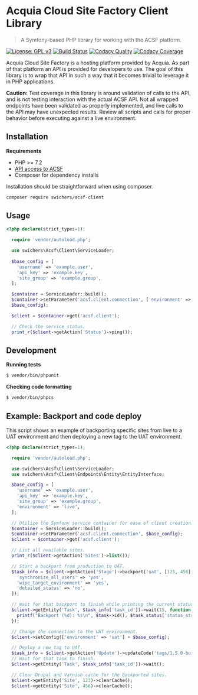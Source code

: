 # Acquia Cloud Site Factory Client Library

> A Symfony-based PHP library for working with the ACSF platform.

[![License: GPL v3](https://img.shields.io/badge/License-GPLv3-blue.svg)](https://www.gnu.org/licenses/gpl-3.0)
[![Build Status](https://travis-ci.com/swichers/acsf-client.svg?token=Lm6gQQWsBsnzoGah2JXY&branch=master)](https://travis-ci.com/swichers/acsf-client)
[![Codacy Quality](https://api.codacy.com/project/badge/Grade/f8600bde4f684cf98b8255c814d753c3)](https://www.codacy.com/manual/swichers/acsf-client)
[![Codacy Coverage](https://api.codacy.com/project/badge/Coverage/f8600bde4f684cf98b8255c814d753c3)](https://www.codacy.com/manual/swichers/acsf-client)

Acquia Cloud Site Factory is a hosting platform provided by Acquia. As part of that platform an API is provided for developers to use. The goal of this library is to wrap that API in such a way that it becomes trivial to leverage it in PHP applications.

**Caution:** Test coverage in this library is around validation of calls to the API, and is not testing interaction with the actual ACSF API. Not all wrapped endpoints have been validated as properly implemented, and live calls to the API may have unexpected results. Review all scripts and calls for proper behavior before executing against a live environment.

## Installation

**Requirements**

* PHP >= 7.2
* [API access to ACSF](https://docs.acquia.com/site-factory/extend/api/#obtaining-your-api-key)
* Composer for dependency installs

Installation should be straightforward when using composer.

```sh
composer require swichers/acsf-client
```

## Usage

```php
<?php declare(strict_types=1);

  require 'vendor/autoload.php';

  use swichers\Acsf\Client\ServiceLoader;
  
  $base_config = [
    'username' => 'example.user',
    'api_key' => 'example.key',
    'site_group' => 'example.group',
  ];

  $container = ServiceLoader::build();
  $container->setParameter('acsf.client.connection', ['environment' => 'live'] +
  $base_config);

  $client = $container->get('acsf.client');

  // Check the service status.
  print_r($client->getAction('Status')->ping());
```

## Development

**Running tests**
```sh
$ vendor/bin/phpunit
```

**Checking code formatting**
```sh
$ vendor/bin/phpcs
```

## Example: Backport and code deploy

This script shows an example of backporting specific sites from live to a UAT environment and then deploying a new tag to the UAT environment.

```php
<?php declare(strict_types=1);

  require 'vendor/autoload.php';

  use swichers\Acsf\Client\ServiceLoader;
  use swichers\Acsf\Client\Endpoints\Entity\EntityInterface;

  $base_config = [
    'username' => 'example.user',
    'api_key' => 'example.key',
    'site_group' => 'example.group',
    'environment' => 'live',
  ];

  // Utilize the Symfony service container for ease of client creation.
  $container = ServiceLoader::build();
  $container->setParameter('acsf.client.connection', $base_config);
  $client = $container->get('acsf.client');

  // List all available sites.
  print_r($client->getAction('Sites')->list());

  // Start a backport from production to UAT.
  $task_info = $client->getAction('Stage')->backport('uat', [123, 456], [
    'synchronize_all_users' => 'yes',
    'wipe_target_environment' => 'yes',
    'detailed_status' => 'no',
  ]);

  // Wait for that backport to finish while printing the current status.
  $client->getEntity('Task', $task_info['task_id'])->wait(15, function (EntityInterface $task, array $task_status) {
    printf("Backport (%d): %s\n", $task->id(), $task_status['status_string']);
  });

  // Change the connection to the UAT environment.
  $client->setConfig(['environment' => 'uat'] + $base_config);

  // Deploy a new tag to UAT.
  $task_info = $client->getAction('Update')->updateCode('tags/1.5.0-build');
  // Wait for that task to finish.
  $client->getEntity('Task', $task_info['task_id'])->wait();

  // Clear Drupal and Varnish cache for the backported sites.
  $client->getEntity('Site', 123)->clearCache();
  $client->getEntity('Site', 456)->clearCache();
```
